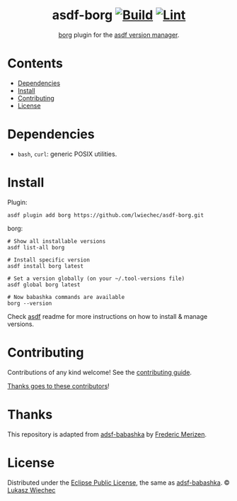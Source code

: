 <div align="center">

# asdf-borg [![Build](https://github.com/lwiechec/asdf-borg/workflows/Build/badge.svg)](https://github.com/lwiechec/asdf-borg/actions/workflows/build.yml) [![Lint](https://github.com/lwiechec/asdf-borg/workflows/Lint/badge.svg)](https://github.com/lwiechec/asdf-borg/actions/workflows/lint.yml)

[borg](https://github.com/borgbackup/borg) plugin for the [asdf version manager](https://asdf-vm.com).

</div>

# Contents

- [Dependencies](#dependencies)
- [Install](#install)
- [Contributing](#contributing)
- [License](#license)

# Dependencies

- `bash`, `curl`: generic POSIX utilities.

# Install

Plugin:

```shell
asdf plugin add borg https://github.com/lwiechec/asdf-borg.git
```

borg:

```shell
# Show all installable versions
asdf list-all borg

# Install specific version
asdf install borg latest

# Set a version globally (on your ~/.tool-versions file)
asdf global borg latest

# Now babashka commands are available
borg --version
```

Check [asdf](https://github.com/asdf-vm/asdf) readme for more instructions on how to
install & manage versions.

# Contributing

Contributions of any kind welcome! See the [contributing guide](contributing.md).

[Thanks goes to these contributors](https://github.com/lwiechec/asdf-borg/graphs/contributors)!

# Thanks

This repository is adapted from [adsf-babashka](https://github.com/fredZen/asdf-babashka) by
[Frederic Merizen](https://github.com/fredZen).

# License

Distributed under the [Eclipse Public License](LICENSE), the same as [adsf-babashka](https://github.com/fredZen/asdf-babashka).
© [Lukasz Wiechec](https://github.com/lwiechec/)
